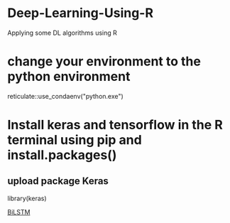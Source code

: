 # Deep-Learning-Using-R
Applying some DL algorithms using R


# change your environment to the python environment
reticulate::use_condaenv("python.exe")


# Install keras and tensorflow in the R terminal using pip and install.packages()
## upload package Keras

library(keras)

[BiLSTM](https://github.com/hasanmisaii/Deep-Learning-Using-R/blob/b76e505b5e4951ec3cbf50fbe45acd3af7251123/BiLSTM.R)
